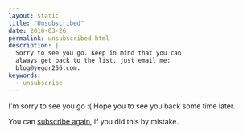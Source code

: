 ```yaml
---
layout: static
title: "Unsubscribed"
date: 2016-03-26
permalink: unsubscribed.html
description: |
  Sorry to see you go. Keep in mind that you can
  always get back to the list, just email me:
  blog@yegor256.com.
keywords:
  - unsubscribe
---
```


I'm sorry to see you go :( Hope you to see you back some time later.

You can [subscribe again](/subscribe.html), if you did this by mistake.
